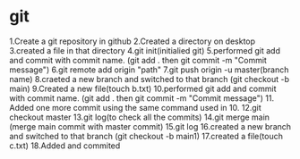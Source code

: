# git

1.Create a git repository in github
2.Created a directory on desktop
3.created a file in that directory
4.git init(initialied git)
5.performed git add and commit with commit name.  (git add . then git commit -m "Commit message")
6.git remote add origin "path"
7.git push origin -u master(branch name)
8.craeted a new branch and switched to that branch (git checkout -b main)
9.Created a new file(touch b.txt)
10.performed git add and commit with commit name.  (git add . then git commit -m "Commit message")
11. Added one more commit using the same command used in 10.
12.git checkout master
13.git log(to check all the commits)
14.git merge main (merge main commit with master commit)
15.git log
16.created a new branch and switched to that branch (git checkout -b main1)
17.created a file(touch c.txt)
18.Added and commited 



